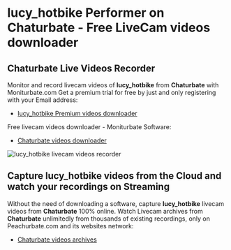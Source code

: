 # lucy_hotbike Performer on Chaturbate - Free LiveCam videos downloader

## Chaturbate Live Videos Recorder

Monitor and record livecam videos of **lucy_hotbike** from **Chaturbate** with Moniturbate.com
Get a premium trial for free by just and only registering with your Email address:
* [lucy_hotbike Premium videos downloader](https://moniturbate.com/request-demo-licence-key.html)

Free livecam videos downloader - Moniturbate Software:
* [Chaturbate videos downloader](https://moniturbate.com/moniturbate-download-software.html)

![lucy_hotbike livecam videos recorder](https://peachurnet.com/templates/moniturbate-software.png)


## Capture lucy_hotbike videos from the Cloud and watch your recordings on Streaming

Without the need of downloading a software, capture **lucy_hotbike** livecam videos from **Chaturbate** 100% online.
Watch Livecam archives from **Chaturbate** unlimitedly from thousands of existing recordings, only on Peachurbate.com and its websites network:
* [Chaturbate videos archives](https://peachurnet.com/)